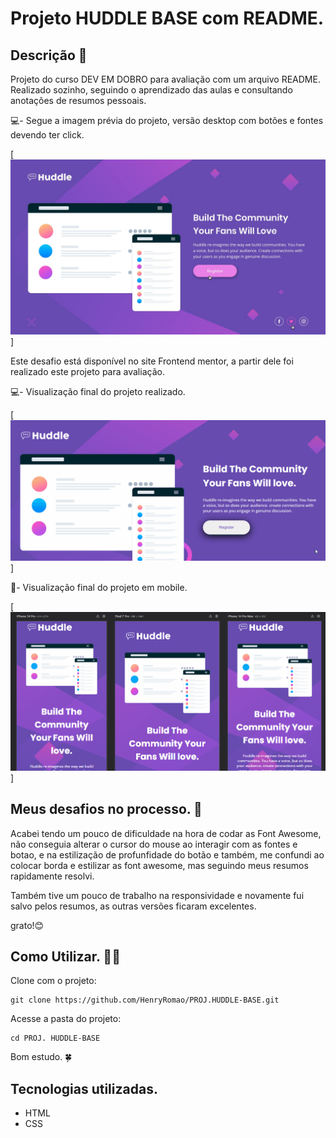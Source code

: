 # Projeto HUDDLE BASE com README.

## Descrição 📝
Projeto do curso DEV EM DOBRO para avaliação com um arquivo README. Realizado sozinho, seguindo o aprendizado das aulas e consultando anotações de resumos pessoais.

💻- Segue a imagem prévia do projeto, versão desktop com botões e fontes devendo ter click.

[<img src="./Src/Img/preview-page-state.jpg" alt="Imagem inicial prévia do HUDDLE BASE.">]

Este desafio está disponível no site Frontend mentor, a partir dele foi realizado este projeto para avaliação.

💻- Visualização final do projeto realizado.

[ <img src="./Src/Img/huddle-base.gif" alt="Gif projeto HUDDLE BADE.">
]

📱- Visualização final do projeto em mobile.

[<img src="./Src/Img/huddle-base-mobile-versions.gif" alt="Gif versões dispositivos moveis">
]

## Meus desafios no processo. 🤯
Acabei tendo um pouco de dificuldade na hora de codar as Font Awesome, não conseguia alterar o cursor do mouse ao interagir com as fontes e botao, e na estilização de profunfidade do botão e também, me confundi ao colocar borda e estilizar as font awesome, mas seguindo meus resumos rapidamente resolvi.

Também tive um pouco de trabalho na responsividade e novamente fui salvo pelos resumos, as outras versões ficaram excelentes.

grato!😊

## Como Utilizar. 👨‍💻

Clone com o projeto:
```
git clone https://github.com/HenryRomao/PROJ.HUDDLE-BASE.git
```

Acesse a pasta do projeto:
```
cd PROJ. HUDDLE-BASE 
```

Bom estudo. 🍀


## Tecnologias utilizadas. 
- HTML
- CSS